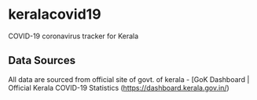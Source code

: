 # keralacovid19

COVID-19 coronavirus tracker for Kerala

## Data Sources

All data are sourced from official site of govt. of kerala - [GoK Dashboard | Official Kerala COVID-19 Statistics (https://dashboard.kerala.gov.in/)

